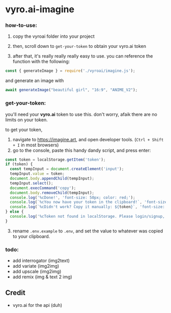 # vyro.ai-imagine

### how-to-use:
1. copy the vyroai folder into your project

2. then, scroll down to `get-your-token` to obtain your vyro.ai token

3. after that, it's really really really easy to use. you can reference the function with the following:
```js
const { generateImage } = require('./vyroai/imagine.js');
```
and generate an image with 
```js
await generateImage("beautiful girl", "16:9", "ANIME_V2");
```

### get-your-token:
you'll need your **vyro.ai** token to use this. don't worry, afaik there are no limits on your token. 

to get your token,

1. navigate to https://imagine.art, and open developer tools. (`Ctrl + Shift + I` in most browsers)
2. go to the console, paste this handy dandy script, and press enter:
```js
const token = localStorage.getItem('token');
if (token) {
  const tempInput = document.createElement('input');
  tempInput.value = token;
  document.body.appendChild(tempInput);
  tempInput.select();
  document.execCommand('copy');
  document.body.removeChild(tempInput);
  console.log('%cDone!', 'font-size: 50px; color: red;');
  console.log(`%cYou now have your token in the clipboard!`, 'font-size: 16px; color: red;');
  console.log(`%cDidn't work? Copy it manually: ${token}`, 'font-size: 13px; color: red;');
} else {
  console.log('%cToken not found in localStorage. Please login/signup, then try again.', 'font-size: 24px; color: red;');
}
```
3. rename `.env.example` to `.env`, and set the value to whatever was copied to your clipboard.

### todo: 
- add interrogator (img2text)
- add variate (img2img)
- add upscale (img2img)
- add remix (img & text 2 img)

## Credit
- vyro.ai for the api (duh)
